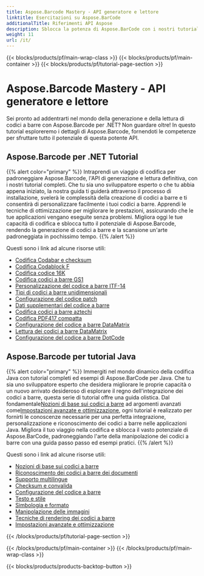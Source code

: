 ```yaml
---
title: Aspose.Barcode Mastery - API generatore e lettore
linktitle: Esercitazioni su Aspose.BarCode
additionalTitle: Riferimenti API Aspose
description: Sblocca la potenza di Aspose.BarCode con i nostri tutorial completi. Impara passo passo come creare, personalizzare e ottimizzare i codici a barre senza sforzo.
weight: 11
url: /it/
---
```


{{< blocks/products/pf/main-wrap-class >}}
{{< blocks/products/pf/main-container >}}
{{< blocks/products/pf/tutorial-page-section >}}

# Aspose.Barcode Mastery - API generatore e lettore


Sei pronto ad addentrarti nel mondo della generazione e della lettura di codici a barre con Aspose.Barcode per .NET? Non guardare oltre! In questo tutorial esploreremo i dettagli di Aspose.Barcode, fornendoti le competenze per sfruttare tutto il potenziale di questa potente API.


## Aspose.Barcode per .NET Tutorial
{{% alert color="primary" %}}
Intraprendi un viaggio di codifica per padroneggiare Aspose.Barcode, l'API di generazione e lettura definitiva, con i nostri tutorial completi. Che tu sia uno sviluppatore esperto o che tu abbia appena iniziato, la nostra guida ti guiderà attraverso il processo di installazione, svelerà le complessità della creazione di codici a barre e ti consentirà di personalizzare facilmente i tuoi codici a barre. Apprendi le tecniche di ottimizzazione per migliorare le prestazioni, assicurando che le tue applicazioni vengano eseguite senza problemi. Migliora oggi le tue capacità di codifica e sblocca tutto il potenziale di Aspose.Barcode, rendendo la generazione di codici a barre e la scansione un'arte padroneggiata in pochissimo tempo.
{{% /alert %}}

Questi sono i link ad alcune risorse utili:
 
- [Codifica Codabar e checksum](./net/codabar-encoding-and-checksum/)
- [Codifica Codablock F](./net/codablock-f-encoding/)
- [Codifica codice 16K](./net/code-16k-encoding/)
- [Codifica codici a barre GS1](./net/gs1-barcode-encoding/)
- [Personalizzazione del codice a barre ITF-14](./net/itf-14-barcode-customization/)
- [Tipi di codici a barre unidimensionali](./net/one-dimensional-barcode-types/)
- [Configurazione del codice patch](./net/patch-code-configuration/)
- [Dati supplementari del codice a barre](./net/supplemental-barcode-data/)
- [Codifica codici a barre aztechi](./net/aztec-barcode-encoding/)
- [Codifica PDF417 compatta](./net/compact-pdf417-encoding/)
- [Configurazione del codice a barre DataMatrix](./net/datamatrix-barcode-configuration/)
- [Lettura dei codici a barre DataMatrix](./net/datamatrix-barcode-reading/)
- [Configurazione del codice a barre DotCode](./net/dotcode-barcode-configuration/)



## Aspose.Barcode per tutorial Java
{{% alert color="primary" %}}
 Immergiti nel mondo dinamico della codifica Java con tutorial completi ed esempi di Aspose.BarCode per Java. Che tu sia uno sviluppatore esperto che desidera migliorare le proprie capacità o un nuovo arrivato desideroso di esplorare il regno dell'integrazione dei codici a barre, questa serie di tutorial offre una guida olistica. Dal fondamentale[Nozioni di base sui codici a barre](./java/barcode-basics/) ad argomenti avanzati come[Impostazioni avanzate e ottimizzazione](./java/advanced-settings-and-optimization/), ogni tutorial è realizzato per fornirti le conoscenze necessarie per una perfetta integrazione, personalizzazione e riconoscimento dei codici a barre nelle applicazioni Java. Migliora il tuo viaggio nella codifica e sblocca il vasto potenziale di Aspose.BarCode, padroneggiando l'arte della manipolazione dei codici a barre con una guida passo passo ed esempi pratici.
{{% /alert %}}

Questi sono i link ad alcune risorse utili:

- [Nozioni di base sui codici a barre](./java/barcode-basics/)
- [Riconoscimento dei codici a barre dei documenti](./java/document-barcode-recognition/)
- [Supporto multilingue](./java/multilingual-support/)
- [Checksum e convalida](./java/checksum-and-validation/)
- [Configurazione del codice a barre](./java/barcode-configuration/)
- [Testo e stile](./java/text-and-styling/)
- [Simbologia e formato](./java/symbology-and-format/)
- [Manipolazione delle immagini](./java/image-manipulation/)
- [Tecniche di rendering dei codici a barre](./java/barcode-rendering-techniques/)
- [Impostazioni avanzate e ottimizzazione](./java/advanced-settings-and-optimization/)

{{< /blocks/products/pf/tutorial-page-section >}}

{{< /blocks/products/pf/main-container >}}
{{< /blocks/products/pf/main-wrap-class >}}

{{< blocks/products/products-backtop-button >}}
